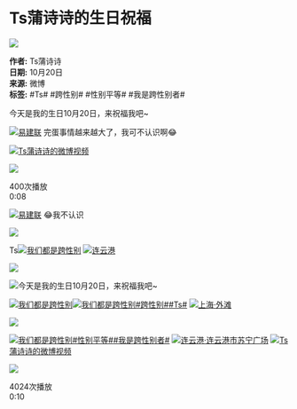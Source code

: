 # Ts蒲诗诗的生日祝福

![](https://tvax2.sinaimg.cn/crop.0.0.512.512.180/008qdag3ly8hh5ojgd0pvj30e80e8jrn.jpg?KID=imgbed,tva&Expires=1737548572&ssig=WgHZwkRxeS)

**作者:** Ts蒲诗诗  
**日期:** 10月20日  
**来源:** 微博  
**标签:** #Ts#  #跨性别#  #性别平等#  #我是跨性别者#

今天是我的生日10月20日，来祝福我吧~

[![](https://n.sinaimg.cn/photo/5213b46e/20180926/timeline_card_small_super_default.png)易建联](https://m.weibo.cn/p/index?extparam=%E6%98%93%E5%BB%BA%E8%81%94&containerid=100808e5c58d240be3dd9a932408eed55ebd38&luicode=10000011&lfid=1005057716385091) 完蛋事情越来越大了，我可不认识啊😂 

[![](https://h5.sinaimg.cn/upload/2015/09/25/3/timeline_card_small_video_default.png)Ts蒲诗诗的微博视频](https://video.weibo.com/show?fid=1034:5090448989945904)

![](https://wx2.sinaimg.cn/orj480/008qdag3gy1hupb3qb8ooj30k00zktdu.jpg)

400次播放  
0:08

[![](https://n.sinaimg.cn/photo/5213b46e/20180926/timeline_card_small_super_default.png)易建联](https://m.weibo.cn/p/index?extparam=%E6%98%93%E5%BB%BA%E8%81%94&containerid=100808e5c58d240be3dd9a932408eed55ebd38&luicode=10000011&lfid=1005057716385091) 😂我不认识

![](https://wx2.sinaimg.cn/orj360/008qdag3gy1hupapv2yx8j30zu25o7wi.jpg)

Ts[![](https://n.sinaimg.cn/photo/5213b46e/20180926/timeline_card_small_super_default.png)我们都是跨性别](https://m.weibo.cn/p/index?extparam=%E6%88%91%E4%BB%AC%E9%83%BD%E6%98%AF%E8%B7%A8%E6%80%A7%E5%88%AB&containerid=100808b3cb243732877345157e3adf8c99b7b9&luicode=10000011&lfid=1005057716385091) [![](https://h5.sinaimg.cn/upload/2015/09/25/3/timeline_card_small_location_default.png)连云港](http://weibo.com/p/1001018008632070000000000)

![](https://wx1.sinaimg.cn/orj360/008qdag3ly1hngfh6h714j30m813gtd0.jpg)

![](https://pc.us.sinaimg.cn/003IoMdMjx089vsRximI0b0701000j0L0k01.png)今天是我的生日10月20日，来祝福我吧~

[![](https://n.sinaimg.cn/photo/5213b46e/20180926/timeline_card_small_super_default.png)我们都是跨性别](https://m.weibo.cn/p/index?extparam=%E6%88%91%E4%BB%AC%E9%83%BD%E6%98%AF%E8%B7%A8%E6%80%A7%E5%88%AB&containerid=100808b3cb243732877345157e3adf8c99b7b9&luicode=10000011&lfid=1005057716385091)[![](https://n.sinaimg.cn/photo/5213b46e/20180926/timeline_card_small_super_default.png)我们都是跨性别](https://m.weibo.cn/p/index?extparam=%E6%88%91%E4%BB%AC%E9%83%BD%E6%98%AF%E8%B7%A8%E6%80%A7%E5%88%AB&containerid=100808b3cb243732877345157e3adf8c99b7b9&luicode=10000011&lfid=1005057716385091)[#跨性别#](https://m.weibo.cn/search?containerid=231522type%3D1%26t%3D10%26q%3D%23%E8%B7%A8%E6%80%A7%E5%88%AB%23&isnewpage=1&luicode=10000011&lfid=1005057716385091)[#Ts#](https://m.weibo.cn/search?containerid=231522type%3D1%26t%3D10%26q%3D%23Ts%23) [![](https://h5.sinaimg.cn/upload/2015/09/25/3/timeline_card_small_location_default.png)上海·外滩](http://weibo.com/p/100101B2094757D66DA7F4469B)

![](https://wx4.sinaimg.cn/orj360/008qdag3ly1hcjryf36azj30ze1rmaiq.jpg)

[![](https://n.sinaimg.cn/photo/5213b46e/20180926/timeline_card_small_super_default.png)我们都是跨性别](https://m.weibo.cn/p/index?extparam=%E6%88%91%E4%BB%AC%E9%83%BD%E6%98%AF%E8%B7%A8%E6%80%A7%E5%88%AB&containerid=100808b3cb243732877345157e3adf8c99b7b9&luicode=10000011&lfid=1005057716385091)[#性别平等#](https://m.weibo.cn/search?containerid=231522type%3D1%26t%3D10%26q%3D%23%E6%80%A7%E5%88%86%E5%85%AC%E5%B9%B3%23&isnewpage=1&luicode=10000011&lfid=1005057716385091)[#我是跨性别者#](https://m.weibo.cn/search?containerid=231522type%3D1%26t%3D10%26q%3D%23%E6%88%91%E6%98%AF%E8%B7%A8%E6%80%A7%E5%88%AB%E8%80%85%23&isnewpage=1&luicode=10000011&lfid=1005057716385091) [![](https://h5.sinaimg.cn/upload/2015/09/25/3/timeline_card_small_location_default.png)连云港·连云港市苏宁广场](http://weibo.com/p/100101B209445CD765A7FD4798) [![](https://h5.sinaimg.cn/upload/2015/09/25/3/timeline_card_small_video_default.png)Ts蒲诗诗的微博视频](https://video.weibo.com/show?fid=1034:4850039802232849)

![](https://wx2.sinaimg.cn/orj480/008qdag3ly1h9echp5hkej30k00zk77e.jpg)

4024次播放  
0:10